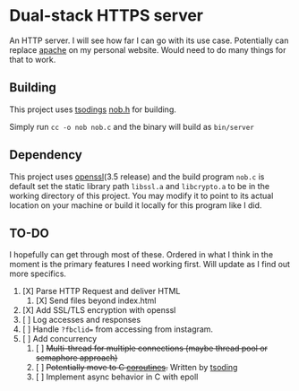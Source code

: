 # Dual-stack HTTPS server 

An HTTP server. I will see how far I can go with its use case. 
Potentially can replace [apache](https://httpd.apache.org/) on my personal website.
Would need to do many things for that to work.

## Building
This project uses [tsodings](https://github.com/tsoding) 
[nob.h](https://github.com/tsoding/nob.h/) for building.


Simply run `cc -o nob nob.c` and the binary will build as
`bin/server`

## Dependency
This project uses [openssl](https://www.openssl.org/)(3.5 release) and the build program `nob.c` is default set
the static library path `libssl.a` and `libcrypto.a` to be in the working
directory of this project. You may modify it to point to its actual location
on your machine or build it locally for this program like I did.

## TO-DO
I hopefully can get through most of these. Ordered in what I think in the moment
is the primary features I need working first. Will update as I find out more specifics.

1. [X] Parse HTTP Request and deliver HTML
    1. [X] Send files beyond index.html
2. [X] Add SSL/TLS encryption with openssl
3. [ ] Log accesses and responses
4. [ ] Handle `?fbclid=` from accessing from instagram.
5. [ ] Add concurrency
    1. [ ] ~~Multi-thread for multiple connections (maybe thread pool or semaphore approach)~~
    2. [ ] ~~Potentially move to C [coroutines](https://github.com/tsoding/coroutines).~~
    Written by [tsoding](https://github.com/tsoding)
    3. [ ] Implement async behavior in C with epoll

